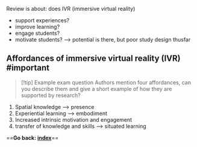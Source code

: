 Review is about: does IVR (immersive virtual reality)
- support experiences?
- improve learning?
- engage students?
- motivate students?
--> potential is there, but poor study design thusfar

## Affordances of immersive virtual reality (IVR) #important

> [!tip] Example exam question
> Authors mention four affordances, can you describe them and give a short example of how they are supported by research?

1. Spatial knowledge --> presence
2. Experiential learning --> embodiment
3. Increased intrinsic motivation and engagement
4. transfer of knowledge and skills --> situated learning

==**Go back: [index](index.md)**==